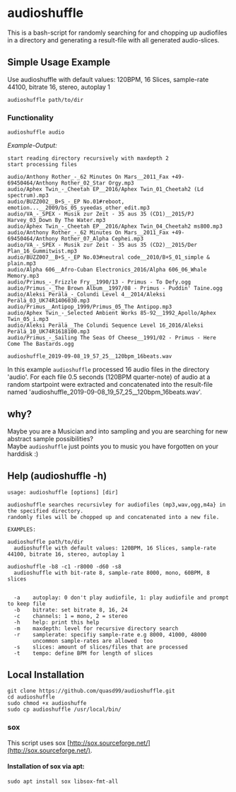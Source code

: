 # audioshuffle

This is a bash-script for randomly searching for and chopping up audiofiles in a directory and generating a result-file with all generated audio-slices.

## Simple Usage Example

Use audioshuffle with default values: 120BPM, 16 Slices, sample-rate 44100, bitrate 16, stereo, autoplay 1

`audioshuffle path/to/dir`

### Functionality

`audioshuffle audio`<br>

*Example-Output:*
```
start reading directory recursively with maxdepth 2
start processing files

audio/Anthony Rother_-_62 Minutes On Mars__2011_Fax +49-69450464/Anthony Rother_02_Star Orgy.mp3
audio/Aphex Twin_-_Cheetah EP__2016/Aphex Twin_01_Cheetah2 (Ld spectrum).mp3
audio/BUZZ002__B+S_-_EP No.01#reboot, emotion...__2009/bs_05_syeedas_other_edit.mp3
audio/VA_-_SPEX - Musik zur Zeit - 35 aus 35 (CD1)__2015/PJ Harvey_03_Down By The Water.mp3
audio/Aphex Twin_-_Cheetah EP__2016/Aphex Twin_04_Cheetah2 ms800.mp3
audio/Anthony Rother_-_62 Minutes On Mars__2011_Fax +49-69450464/Anthony Rother_07_Alpha Cephei.mp3
audio/VA_-_SPEX - Musik zur Zeit - 35 aus 35 (CD2)__2015/Der Plan_16_Gummitwist.mp3
audio/BUZZ007__B+S_-_EP No.03#neutral code__2010/B+S_01_simple & plain.mp3
audio/Alpha 606__Afro-Cuban Electronics_2016/Alpha 606_06_Whale Memory.mp3
audio/Primus_-_Frizzle Fry__1990/13 - Primus - To Defy.ogg
audio/Primus_-_The Brown Album__1997/08 - Primus - Puddin' Taine.ogg
audio/Aleksi Perälä_-_Colundi Level 4__2014/Aleksi Perälä_03_UK74R1406030.mp3
audio/Primus__Antipop_1999/Primus_05_The Antipop.mp3
audio/Aphex Twin_-_Selected Ambient Works 85-92__1992_Apollo/Aphex Twin_05_i.mp3
audio/Aleksi Perälä__The Colundi Sequence Level 16_2016/Aleksi Perälä_10_UK74R1618100.mp3
audio/Primus_-_Sailing The Seas Of Cheese__1991/02 - Primus - Here Come The Bastards.ogg

audioshuffle_2019-09-08_19_57_25__120bpm_16beats.wav
```

In this example `audioshuffle` processed 16 audio files in the directory 'audio'. 
For each file 0.5 seconds (120BPM quarter-note) of audio at a random startpoint were extracted and
concatenated into the result-file named 'audioshuffle_2019-09-08_19_57_25__120bpm_16beats.wav'.

## why?
Maybe you are a Musician and into sampling and you are searching for new abstract sample possibilities?<br>
Maybe `audioshuffle` just points you to music you have forgotten on your harddisk :)

## Help (audioshuffle -h)
```
usage: audioshuffle [options] [dir]

audioshuffle searches recursivley for audiofiles (mp3,wav,ogg,m4a} in the specified directory.
randomly files will be chopped up and concatenated into a new file.

EXAMPLES:

audioshuffle path/to/dir
  audioshuffle with default values: 120BPM, 16 Slices, sample-rate 44100, bitrate 16, stereo, autoplay 1

audioshuffle -b8 -c1 -r8000 -d60 -s8
  audioshuffle with bit-rate 8, sample-rate 8000, mono, 60BPM, 8 slices


  -a	autoplay: 0 don't play audiofile, 1: play audiofile and prompt to keep file
  -b	bitrate: set bitrate 8, 16, 24
  -c	channels: 1 = mono, 2 = stereo
  -h	help: print this help
  -m	maxdepth: level for recursive directory search
  -r	samplerate: specifiy sample-rate e.g 8000, 41000, 48000
      	uncommon sample-rates are allowed  too
  -s	slices: amount of slices/files that are processed
  -t	tempo: define BPM for length of slices

```

## Local Installation
```
git clone https://github.com/quasd99/audioshuffle.git
cd audioshuffle
sudo chmod +x audioshuffe
sudo cp audioshuffle /usr/local/bin/
```

### sox
This script uses sox [http://sox.sourceforge.net/](http://sox.sourceforge.net/).

#### Installation of sox via apt:
`sudo apt install sox libsox-fmt-all`
